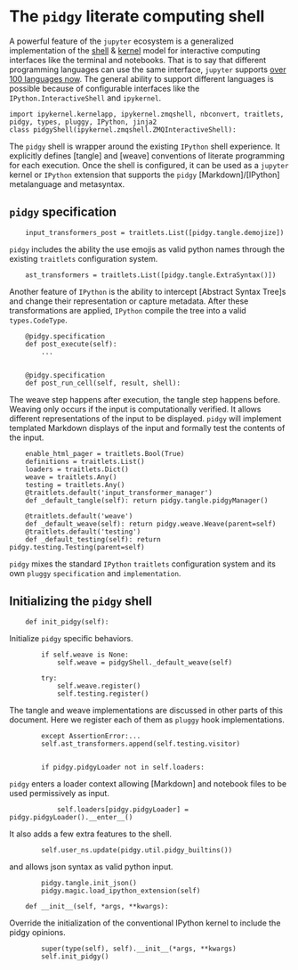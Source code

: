 # The `pidgy` literate computing shell

A powerful feature of the `jupyter` ecosystem is a generalized implementation of the [shell] & [kernel] model for interactive computing interfaces like the terminal and notebooks. That is to say that different programming languages can use the same interface, `jupyter` supports [over 100 languages now][kernel languages]. The general ability to support different languages is possible because of configurable interfaces like the `IPython.InteractiveShell` and `ipykernel`.

    import ipykernel.kernelapp, ipykernel.zmqshell, nbconvert, traitlets, pidgy, types, pluggy, IPython, jinja2
    class pidgyShell(ipykernel.zmqshell.ZMQInteractiveShell):

The `pidgy` shell is wrapper around the existing `IPython` shell experience. It explicitly defines [tangle] and [weave] conventions of literate programming for each execution. Once the shell is configured, it can be used as a `jupyter` kernel or `IPython` extension that supports the `pidgy` [Markdown]/[IPython] metalanguage and metasyntax.

## `pidgy` specification
        
        input_transformers_post = traitlets.List([pidgy.tangle.demojize])
    
`pidgy` includes the ability the use emojis as valid python names through the existing `traitlets` configuration system.

        ast_transformers = traitlets.List([pidgy.tangle.ExtraSyntax()])

Another feature of `IPython` is the ability to intercept [Abstract Syntax Tree]s and change their representation or capture metadata. After these transformations are applied, `IPython` compile the tree into a valid `types.CodeType`.

        @pidgy.specification
        def post_execute(self):
            ...


        @pidgy.specification
        def post_run_cell(self, result, shell):

The weave step happens after execution, the tangle step happens before. Weaving only occurs if the input is computationally verified. It allows different representations of the input to be displayed. `pidgy` will implement templated Markdown displays of the input and formally test the contents of the input.

        enable_html_pager = traitlets.Bool(True)
        definitions = traitlets.List()
        loaders = traitlets.Dict()
        weave = traitlets.Any()
        testing = traitlets.Any()
        @traitlets.default('input_transformer_manager')
        def _default_tangle(self): return pidgy.tangle.pidgyManager()

        @traitlets.default('weave')
        def _default_weave(self): return pidgy.weave.Weave(parent=self)
        @traitlets.default('testing')
        def _default_testing(self): return pidgy.testing.Testing(parent=self)

`pidgy` mixes the standard `IPython` `traitlets` configuration system and its own `pluggy` `specification` and `implementation`.

## Initializing the `pidgy` shell

        def init_pidgy(self):

Initialize `pidgy` specific behaviors.

            if self.weave is None:
                self.weave = pidgyShell._default_weave(self)

            try:
                self.weave.register()
                self.testing.register()

The tangle and weave implementations are discussed in other parts of this document. Here we register each of them as `pluggy` hook implementations.

            except AssertionError:...
            self.ast_transformers.append(self.testing.visitor)


            if pidgy.pidgyLoader not in self.loaders:

`pidgy` enters a loader context allowing [Markdown] and notebook files to be used permissively as input.

                self.loaders[pidgy.pidgyLoader] = pidgy.pidgyLoader().__enter__()

It also adds a few extra features to the shell.

            self.user_ns.update(pidgy.util.pidgy_builtins())

and allows json syntax as valid python input.

            pidgy.tangle.init_json()
            pidgy.magic.load_ipython_extension(self)

        def __init__(self, *args, **kwargs):

Override the initialization of the conventional IPython kernel to include the pidgy opinions.

            super(type(self), self).__init__(*args, **kwargs)
            self.init_pidgy()

[shell]: https://en.wikipedia.org/wiki/Shell_(computing)
[kernel]: https://en.wikipedia.org/wiki/Kernel_(operating_system)
[kernel languages]: https://github.com/jupyter/jupyter/wiki/Jupyter-kernels
